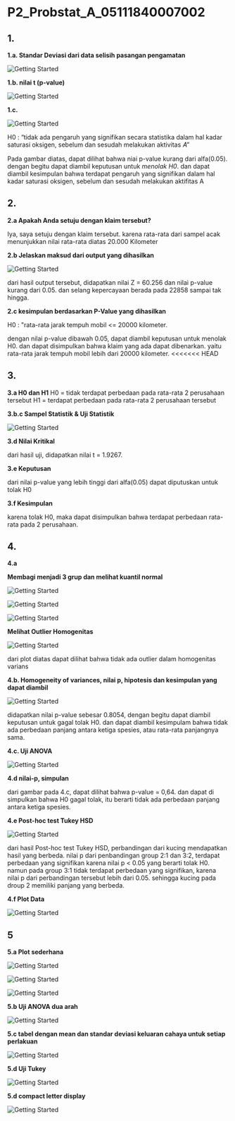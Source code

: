 # P2_Probstat_A_05111840007002

## 1.

**1.a. Standar Deviasi dari data selisih pasangan pengamatan**

![Getting Started](P2/1a.PNG)

**1.b. nilai t (p-value)**

![Getting Started](P2/1b.PNG)

**1.c.**

![Getting Started](P2/1c.PNG)

H0 : “tidak ada pengaruh yang signifikan secara statistika dalam hal kadar saturasi oksigen, sebelum dan sesudah melakukan aktivitas 𝐴”

Pada gambar diatas, dapat dilihat bahwa niai p-value kurang dari alfa(0.05).
dengan begitu dapat diambil keputusan untuk *menolak H0*. dan dapat diambil kesimpulan bahwa  terdapat pengaruh yang signifikan dalam hal kadar saturasi 
oksigen, sebelum dan sesudah melakukan aktifitas A


## 2.

**2.a Apakah Anda setuju dengan klaim tersebut?**

Iya, saya setuju dengan klaim tersebut. karena rata-rata dari sampel acak menunjukkan nilai rata-rata diatas 20.000 Kilometer

**2.b Jelaskan maksud dari output yang dihasilkan**

![Getting Started](P2/2.PNG)

dari hasil output tersebut, didapatkan nilai Z = 60.256 dan nilai p-value kurang dari 0.05. dan selang kepercayaan berada pada 22858 sampai tak hingga.

**2.c  kesimpulan berdasarkan P-Value yang dihasilkan**

H0 : "rata-rata jarak tempuh mobil <= 20000 kilometer.

dengan nilai p-value dibawah 0.05, dapat diambil keputusan untuk menolak H0. dan dapat disimpulkan bahwa klaim yang ada dapat dibenarkan. yaitu rata-rata jarak tempuh mobil lebih dari 20000 kilometer.
<<<<<<< HEAD

## 3.

**3.a H0 dan H1**
H0 = tidak terdapat perbedaan pada rata-rata 2 perusahaan tersebut
H1 = terdapat perbedaan pada rata-rata 2 perusahaan tersebut

**3.b.c Sampel Statistik & Uji Statistik**

![Getting Started](P2/3c.PNG)


**3.d Nilai Kritikal**

dari hasil uji, didapatkan nilai t = 1.9267.

**3.e Keputusan**

dari nilai p-value yang lebih tinggi dari alfa(0.05) dapat diputuskan untuk tolak H0 

**3.f Kesimpulan**

karena tolak H0, maka dapat disimpulkan bahwa terdapat perbedaan rata-rata pada 2 perusahaan.


## 4.
**4.a**

**Membagi menjadi 3 grup dan melihat kuantil normal**

![Getting Started](P2/4a_grup1.PNG)

![Getting Started](P2/4a_grup2.PNG)

![Getting Started](P2/4a_grup3.PNG)

**Melihat Outlier Homogenitas**

![Getting Started](P2/4a_outlayer.PNG)

dari plot diatas dapat dilihat bahwa tidak ada outlier dalam homogenitas varians

**4.b. Homogeneity of variances, nilai p, hipotesis dan kesimpulan yang dapat diambil**

![Getting Started](P2/4b.PNG)

didapatkan nilai p-value sebesar 0.8054, dengan begitu dapat diambil keputusan untuk gagal tolak H0. dan dapat diambil kesimpulam bahwa tidak ada perbedaan panjang antara ketiga spesies, atau rata-rata panjangnya sama.

**4.c. Uji ANOVA**

![Getting Started](P2/4c.PNG)

**4.d nilai-p, simpulan**

dari gambar pada 4.c, dapat dilihat bahwa p-value = 0,64. dan dapat di simpulkan bahwa H0 gagal tolak, itu berarti tidak ada perbedaan panjang antara ketiga spesies.

**4.e  Post-hoc test Tukey HSD**

![Getting Started](P2/4e.PNG)

dari hasil  Post-hoc test Tukey HSD, perbandingan dari kucing mendapatkan hasil yang berbeda. nilai p dari penbandingan group 2:1 dan 3:2, terdapat perbedaan yang signifikan karena nilai p < 0.05 yang berarti tolak H0. namun pada group 3:1 tidak terdapat perbedaan yang signifikan, karena nilai p dari perbandingan tersebut lebih dari 0.05.
sehingga kucing pada droup 2 memiliki panjang yang berbeda.

**4.f Plot Data**

![Getting Started](P2/4f.PNG)


## 5
**5.a Plot sederhana**

![Getting Started](P2/5a.PNG)

![Getting Started](P2/5b1.PNG)

![Getting Started](P2/5a2.PNG)

**5.b Uji ANOVA dua arah**

![Getting Started](P2/5b.PNG)

**5.c tabel dengan mean dan standar deviasi keluaran cahaya untuk setiap perlakuan**

![Getting Started](P2/5c.PNG)

**5.d Uji Tukey**

![Getting Started](P2/5d.PNG)

**5.d compact letter display**

![Getting Started](P2/5e.PNG)
